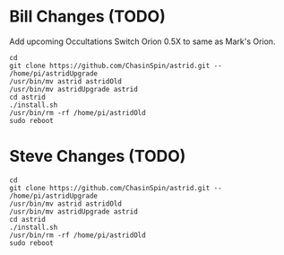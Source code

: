 # Bill Changes (TODO)

Add upcoming Occultations
Switch Orion 0.5X to same as Mark's Orion.

	cd
	git clone https://github.com/ChasinSpin/astrid.git -- /home/pi/astridUpgrade
	/usr/bin/mv astrid astridOld
	/usr/bin/mv astridUpgrade astrid
	cd astrid
	./install.sh
	/usr/bin/rm -rf /home/pi/astridOld
	sudo reboot

# Steve Changes (TODO)

	cd
	git clone https://github.com/ChasinSpin/astrid.git -- /home/pi/astridUpgrade
	/usr/bin/mv astrid astridOld
	/usr/bin/mv astridUpgrade astrid
	cd astrid
	./install.sh
	/usr/bin/rm -rf /home/pi/astridOld
	sudo reboot


